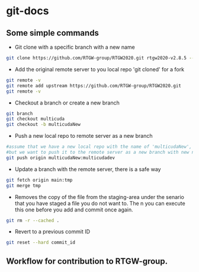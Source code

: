 # git-docs

## Some simple commands

* Git clone with a specific branch with a new name
```bash
git clone https://github.com/RTGW-group/RTGW2020.git rtgw2020-v2.8.5 --branch multicuda    
```

* Add the original remote server to you local repo 'git cloned' for a fork
```bash
git remote -v
git remote add upstream https://github.com/RTGW-group/RTGW2020.git
git remote -v
```

* Checkout a branch or create a new branch
```bash
git branch
git checkout multicuda
git checkout -b multicudaNew
```

* Push a new local repo to remote server as a new branch
```bash
#assume that we have a new local repo with the name of 'multicudaNew',
#but we want to push it to the remote server as a new branch with new name of 'multicudadev'
git push origin multicudaNew:multicudadev
```

* Update a branch with the remote server, there is a safe way
```bash
git fetch origin main:tmp
git merge tmp
```

* Removes the copy of the file from the staging-area under the senario that you have staged a file you do not want to. The n you can execute this one before you add and commit once again.
```bash
git rm -r --cached . 
```

* Revert to a previous commit ID
```bash
git reset --hard commit_id
```

## Workflow for contribution to RTGW-group.

 

